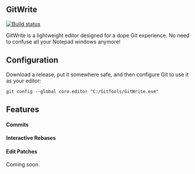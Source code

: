 ## GitWrite

[![Build status](https://ci.appveyor.com/api/projects/status/wilnax44yhyrsfhf?svg=true)](https://ci.appveyor.com/project/alexwnovak/gitwrite)

GitWrite is a lightweight editor designed for a dope Git experience. No need to confuse all your Notepad windows anymore!

## Configuration

Download a release, put it somewhere safe, and then configure Git to use it as your editor:
```
git config --global core.editor "C:/GitTools/GitWrite.exe"
```

## Features

#### Commits
#### Interactive Rebases
#### Edit Patches

Coming soon.

